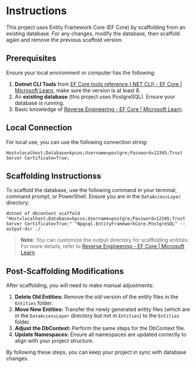 # Instructions

This project uses Entity Framework Core (EF Core) by scaffolding from an existing database. For any changes, modify the database, then scaffold again and remove the previous scaffold version.

## Prerequisites

Ensure your local environment or computer has the following:

1. **Dotnet CLI Tools** from [EF Core tools reference (.NET CLI) - EF Core | Microsoft Learn](https://learn.microsoft.com/en-us/ef/core/cli/dotnet), make sure the version is at least 8.
2. An **existing database** (this project uses PostgreSQL). Ensure your database is running.
3. Basic knowledge of [Reverse Engineering - EF Core | Microsoft Learn](https://learn.microsoft.com/en-us/ef/core/managing-schemas/scaffolding).

## Local Connection

For local use, you can use the following connection string:

```
Host=localhost;Database=kpcos;Username=postgre;Password=12345;Trust Server Certificate=True;
```

## Scaffolding Instructionss

To scaffold the database, use the following command in your terminal, command prompt, or PowerShell. Ensure you are in the `DataAccessLayer` directory:

```
dotnet ef dbcontext scaffold "Host=localhost;Database=kpcos;Username=postgre;Password=12345;Trust Server Certificate=True;" "Npgsql.EntityFrameworkCore.PostgreSQL" --output-dir ./
```

> **Note:** You can customize the output directory for scaffolding entities. For more details, refer to [Reverse Engineering - EF Core | Microsoft Learn](https://learn.microsoft.com/en-us/ef/core/managing-schemas/scaffolding).

## Post-Scaffolding Modifications

After scaffolding, you will need to make manual adjustments:

1. **Delete Old Entities:** Remove the old version of the entity files in the `Entities` folder.
2. **Move New Entities:** Transfer the newly generated entity files (which are in the `DataAccessLayer` directory but not in `Entities`) to the `Entities` folder.
3. **Adjust the DbContext:** Perform the same steps for the DbContext file.
4. **Update Namespaces:** Ensure all namespaces are updated correctly to align with your project structure.

By following these steps, you can keep your project in sync with database changes.

